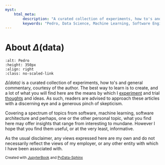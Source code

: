 ```yaml
---
myst:
    html_meta:
        description: "A curated collection of experiments, how to's and general commentary, courtesy of the author."
        keywords: "Pedro, Data Science, Machine Learning, Software Engineering, Software Architecture, Python, Jupyter, JupyterBook, PyData-Sphinx"
---
```


# About $\Delta(\text{data})$

```{image} images/pedro-business.jpg
:alt: Pedro
:height: 350px
:align: right
:class: no-scaled-link
```

*$\Delta(\text{data})$* is a curated collection of experiments, how to's and general commentary, courtesy of the author. The best way to learn is to create, and a lot of what you will find here are the means by which I [experiment](experiments/index) and trial [thoughts](thoughts/index) and ideas. As such, readers are advised to approach these articles with a discerning eye and a generous pinch of skepticism.

Covering a spectrum of topics from software, machine learning, software architecture and perhaps, one or the other personal topic, what you find here may offer insights that range from interesting to mundane. However I hope that you find them useful, or at the very least, informative.

As the usual disclaimer, any views expressed here are my own and do not necessarily reflect the views of my employer, or any other entity with which I have been associated with.

<small>Created with [JupyterBook](https://jupyterbook.org) and [PyData-Sphinx](https://pydata-sphinx-theme.readthedocs.io/en/stable/)</small>
